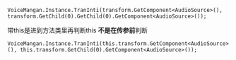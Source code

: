 ```
VoiceMangan.Instance.TranInti(transform.GetComponent<AudioSource>(), transform.GetChild(0).GetChild(0).GetComponent<AudioSource>());
```



带this是进到方法类里再判断this **不是在传参前**判断

```
VoiceMangan.Instance.TranInti(this.transform.GetComponent<AudioSource>(), this.transform.GetChild(0).GetComponent<AudioSource>());
```